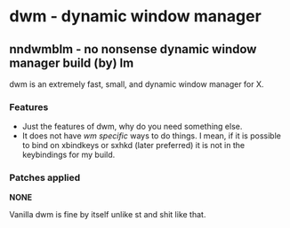 # dwm - dynamic window manager
## nndwmblm - no nonsense dynamic window manager build (by) lm

dwm is an extremely fast, small, and dynamic window manager for X.

### Features
- Just the features of dwm, why do you need something else.
- It does not have _wm specific_ ways to do things.
I mean, if it is possible to bind on xbindkeys or sxhkd (later preferred) it is not in the keybindings for my build.

### Patches applied

**NONE**

Vanilla dwm is fine by itself unlike st and shit like that.
